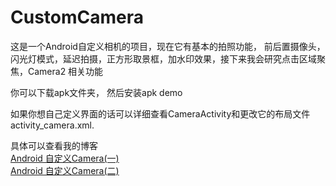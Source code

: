 # CustomCamera

这是一个Android自定义相机的项目，现在它有基本的拍照功能， 前后置摄像头，闪光灯模式，延迟拍摄，正方形取景框，加水印效果，接下来我会研究点击区域聚焦，Camera2 相关功能

你可以下载apk文件夹， 然后安装apk demo

如果你想自己定义界面的话可以详细查看CameraActivity和更改它的布局文件activity_camera.xml.

具体可以查看我的博客  
[Android 自定义Camera(一)](http://blog.csdn.net/coderyue/article/details/50927177)  
[Android 自定义Camera(二)](http://blog.csdn.net/coderyue/article/details/50966918)
